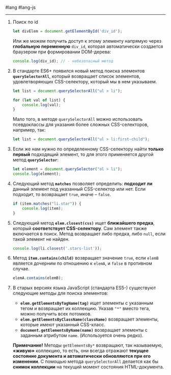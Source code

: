#lang #lang-js 

---
1. Поиск по id

   ```javascript
   let divElem = document.getElementById('div_id');
   ```

   Или же можем получить доступ к этому элементу напрямую через **глобальную переменную** `div_id`, которая автоматически создается браузером при формировании DOM-дерева:

   ```javascript
   console.log(div_id); // - небезопасный метод
   ```

2. В стандарте ES6+ появился новый метод поиска элементов **`querySelectorAll`**, который возвращает список элементов, удовлетворяющих CSS-селектору, который мы в нем указываем.

   ```javascript
   let list = document.querySelectorAll("ul > li");
   
   for (let val of list) {
       console.log(val);
   }
   ```

   Мало того, в методе `querySelectorAll` можно использовать псевдоклассы для указания более сложных CSS-селекторов, например, так:

   ```javascript
   let list = document.querySelectorAll("ul > li:first-child");
   ```

3. Если же нам нужно по определенному CSS-селектору найти **только первый** подходящий элемент, то для этого применяется другой метод **`querySelector`**:

   ```javascript
   let element = document.querySelector("ol > li");
   console.log(element);
   ```

4. Следующий метод **`matches`** позволяет определить: **подходит ли** данный элемент под указанный CSS-селектор или нет. Если подходит, то возвращает `true`, иначе – `false`.

   ```javascript
   if (item.matches("li.star")) {
       console.log(item);
   }
   ```

5. Следующий метод **`elem.closest(css)`** ищет **ближайшего предка**, который **соответствует CSS-селектору**. Сам элемент также включается в поиск. Метод возвращает либо предка, либо `null`, если такой элемент не найден.

   ```javascript
   console.log(li.closest('.stars-list'));
   ```

6. Метод **`item.contains(child)`** возвращает значение `true`, если `elemB` является дочерним по отношению к `elemA`, и `false` в противном случае.

   ```javascript
   elemA.contains(elemB);
   ```

7. В старых версиях языка JavaScript (стандарта ES5-) существуют следующие методы для поиска элементов:

   - **`elem.getElementsByTagName(tag)`** ищет элементы с указанным тегом и возвращает их коллекцию. Указав `"*"` вместо тега, можно получить всех потомков.
   - **`elem.getElementsByClassName(className)`** возвращает элементы, которые имеют указанный CSS-класс.
   - **`document.getElementsByName(name)`** возвращает элементы с заданным атрибутом `name`. (Используется очень редко).

   **Примечание!** Методы `getElementsBy*` возвращают, так называемую, **«живую»** коллекцию, то есть, они всегда отражают **текущее состояние документа и автоматически обновляются при его изменении**. С помощью метода `querySelectorAll` делается как бы **снимок коллекции** на текущий момент состояния HTML-документа.
